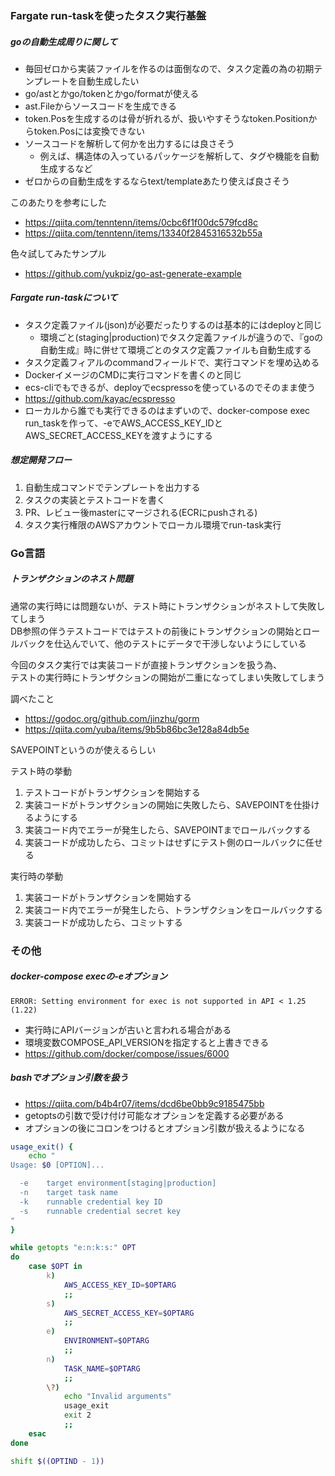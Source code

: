 ### Fargate run-taskを使ったタスク実行基盤

##### goの自動生成周りに関して

- 毎回ゼロから実装ファイルを作るのは面倒なので、タスク定義の為の初期テンプレートを自動生成したい
- go/astとかgo/tokenとかgo/formatが使える
- ast.Fileからソースコードを生成できる
- token.Posを生成するのは骨が折れるが、扱いやすそうなtoken.Positionからtoken.Posには変換できない
- ソースコードを解析して何かを出力するには良さそう
	- 例えば、構造体の入っているパッケージを解析して、タグや機能を自動生成するなど
- ゼロからの自動生成をするならtext/templateあたり使えば良さそう

このあたりを参考にした  

- https://qiita.com/tenntenn/items/0cbc6f1f00dc579fcd8c
- https://qiita.com/tenntenn/items/13340f2845316532b55a

色々試してみたサンプル  

- https://github.com/yukpiz/go-ast-generate-example


##### Fargate run-taskについて

- タスク定義ファイル(json)が必要だったりするのは基本的にはdeployと同じ
	- 環境ごと(staging|production)でタスク定義ファイルが違うので、『goの自動生成』時に併せて環境ごとのタスク定義ファイルも自動生成する
- タスク定義フィアルのcommandフィールドで、実行コマンドを埋め込める
- DockerイメージのCMDに実行コマンドを書くのと同じ
- ecs-cliでもできるが、deployでecspressoを使っているのでそのまま使う
- https://github.com/kayac/ecspresso
- ローカルから誰でも実行できるのはまずいので、docker-compose exec run_taskを作って、-eでAWS_ACCESS_KEY_IDとAWS_SECRET_ACCESS_KEYを渡すようにする


##### 想定開発フロー

1. 自動生成コマンドでテンプレートを出力する
2. タスクの実装とテストコードを書く
3. PR、レビュー後masterにマージされる(ECRにpushされる)
4. タスク実行権限のAWSアカウントでローカル環境でrun-task実行


### Go言語

##### トランザクションのネスト問題

通常の実行時には問題ないが、テスト時にトランザクションがネストして失敗してしまう  
DB参照の伴うテストコードではテストの前後にトランザクションの開始とロールバックを仕込んでいて、他のテストにデータで干渉しないようにしている  

今回のタスク実行では実装コードが直接トランザクションを扱う為、  
テストの実行時にトランザクションの開始が二重になってしまい失敗してしまう  

調べたこと  

- https://godoc.org/github.com/jinzhu/gorm
- https://qiita.com/yuba/items/9b5b86bc3e128a84db5e

SAVEPOINTというのが使えるらしい  

テスト時の挙動  

1. テストコードがトランザクションを開始する
2. 実装コードがトランザクションの開始に失敗したら、SAVEPOINTを仕掛けるようにする
3. 実装コード内でエラーが発生したら、SAVEPOINTまでロールバックする
4. 実装コードが成功したら、コミットはせずにテスト側のロールバックに任せる

実行時の挙動  

1. 実装コードがトランザクションを開始する
2. 実装コード内でエラーが発生したら、トランザクションをロールバックする
3. 実装コードが成功したら、コミットする


### その他

##### docker-compose execの-eオプション

```
ERROR: Setting environment for exec is not supported in API < 1.25 (1.22)
```

- 実行時にAPIバージョンが古いと言われる場合がある
- 環境変数COMPOSE_API_VERSIONを指定すると上書きできる
- https://github.com/docker/compose/issues/6000


##### bashでオプション引数を扱う

- https://qiita.com/b4b4r07/items/dcd6be0bb9c9185475bb
- getoptsの引数で受け付け可能なオプションを定義する必要がある
- オプションの後にコロンをつけるとオプション引数が扱えるようになる

```bash
usage_exit() {
    echo "
Usage: $0 [OPTION]...

  -e    target environment[staging|production]
  -n    target task name
  -k    runnable credential key ID
  -s    runnable credential secret key
"
}

while getopts "e:n:k:s:" OPT
do
    case $OPT in
        k)
            AWS_ACCESS_KEY_ID=$OPTARG
            ;;
        s)
            AWS_SECRET_ACCESS_KEY=$OPTARG
            ;;
        e)
            ENVIRONMENT=$OPTARG
            ;;
        n)  
            TASK_NAME=$OPTARG
            ;;
        \?)
            echo "Invalid arguments"
            usage_exit
            exit 2
            ;;
    esac
done

shift $((OPTIND - 1))
```
